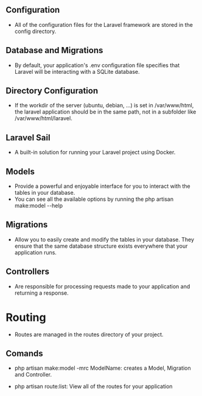 ## Configuration

- All of the configuration files for the Laravel framework are stored in the <bold>config directory</bold>.

## Database and Migrations

- By default, your application's .env configuration file specifies that Laravel will be interacting with a SQLite database.

## Directory Configuration
- If the workdir of the server (ubuntu, debian, ...) is set in /var/www/html, the laravel application should be in the same path, not in a subfolder like /var/www/html/laravel.

## Laravel Sail

- A built-in solution for running your Laravel project using <bold>Docker</bold>.

## Models
- Provide a powerful and enjoyable interface for you to interact with the tables in your database.
- You can see all the available options by running the php artisan make:model --help

## Migrations
- Allow you to easily create and modify the tables in your database. They ensure that the same database structure exists everywhere that your application runs.

## Controllers
- Are responsible for processing requests made to your application and returning a response.

# Routing
- Routes are managed in the <bold>routes directory</bold> of your project.

## Comands
- php artisan make:model -mrc ModelName: creates a Model, Migration and Controller.

- php artisan route:list: View all of the routes for your application